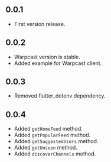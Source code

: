 ## 0.0.1

* First version release.

## 0.0.2

* Warpcast version is stable.
* Added example for Warpcast client.

## 0.0.3

* Removed flutter_dotenv dependency.

## 0.0.4

* Added `getHomeFeed` method.
* Added `getPopularFeed` method.
* Added `getSuggestedUsers` method.
* Added `getUnseen` method.
* Added `discoverChannels` method.